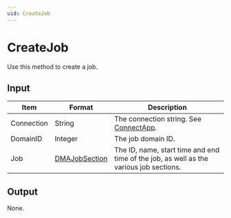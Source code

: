 ```yaml
---
uid: CreateJob
---
```


# CreateJob

Use this method to create a job.

## Input

| Item | Format | Description |
|--|--|--|
| Connection | String | The connection string. See [ConnectApp](xref:ConnectApp). |
| DomainID | Integer | The job domain ID. |
| Job | [DMAJobSection](xref:DMAJobSection) | The ID, name, start time and end time of the job, as well as the various job sections. |

## Output

None.

